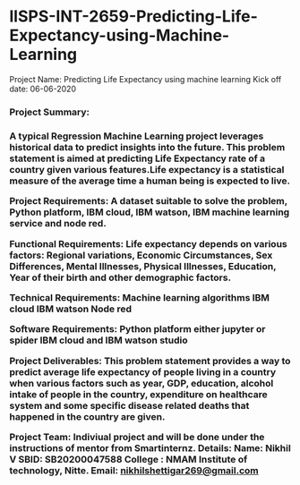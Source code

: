 # llSPS-INT-2659-Predicting-Life-Expectancy-using-Machine-Learning

Project Name: Predicting Life Expectancy using machine learning
Kick off date: 06-06-2020

<h3>Project Summary:<h3>
A typical Regression Machine Learning project leverages historical data to predict insights into the future. This problem statement is aimed at predicting Life Expectancy rate of a country given various features.Life expectancy is a statistical measure of the average time a human being is expected to live.

Project Requirements:
A dataset suitable to solve the problem, Python platform, IBM cloud, IBM watson, IBM machine learning service and node red.

Functional Requirements:
Life expectancy depends on various factors: Regional variations, Economic Circumstances, Sex Differences, Mental Illnesses, Physical Illnesses, Education, Year of their birth and other demographic factors. 

Technical Requirements:
Machine learning algorithms
IBM cloud
IBM watson
Node red

Software Requirements:
Python platform either jupyter or spider
IBM cloud and IBM watson studio

Project Deliverables:
This problem statement provides a way to predict average life expectancy of people living in a country when various factors such as year, GDP, education, alcohol intake of people in the country, expenditure on healthcare system and some specific disease related deaths that happened in the country are given.

Project Team:
Indiviual project and will be done under the instructions of mentor from Smartinternz.
Details:
Name: Nikhil V
SBID: SB20200047588
College : NMAM Institute of technology, Nitte.
Email: nikhilshettigar269@gmail.com


